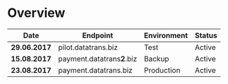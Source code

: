 # Overview

| Date | Endpoint | Environment | Status |
| --- | --- | --- | --- |
| **29.06.2017** | pilot.datatrans.biz | Test | Active |
| **15.08.2017** | payment.datatrans**2**.biz | Backup | Active |
| **23.08.2017** | payment.datatrans.biz | Production | Active |

